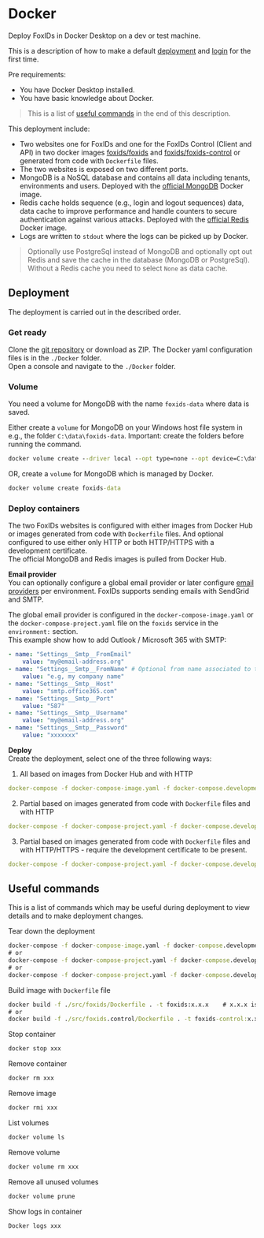 # Docker

Deploy FoxIDs in Docker Desktop on a dev or test machine.

This is a description of how to make a default [deployment](#deployment) and [login](#first-login) for the first time.

Pre requirements:
- You have Docker Desktop installed. 
- You have basic knowledge about Docker.

> This is a list of [useful commands](#useful-commands) in the end of this description.

This deployment include:

- Two websites one for FoxIDs and one for the FoxIDs Control (Client and API) in two docker images [foxids/foxids](https://hub.docker.com/repository/docker/foxids/foxids/general) and [foxids/foxids-control](https://hub.docker.com/repository/docker/foxids/foxids-control/general) or generated from code with `Dockerfile` files.
- The two websites is exposed on two different ports.
- MongoDB is a NoSQL database and contains all data including tenants, environments and users. Deployed with the [official MongoDB](https://hub.docker.com/_/mongo) Docker image.
- Redis cache holds sequence (e.g., login and logout sequences) data, data cache to improve performance and handle counters to secure authentication against various attacks. Deployed with the [official Redis](https://hub.docker.com/_/redis) Docker image.
- Logs are written to `stdout` where the logs can be picked up by Docker.

> Optionally use PostgreSql instead of MongoDB and optionally opt out Redis and save the cache in the database (MongoDB or PostgreSql). Without a Redis cache you need to select `None` as data cache.

## Deployment

The deployment is carried out in the described order.

### Get ready
Clone the [git repository](https://github.com/ITfoxtec/FoxIDs) or download as ZIP. The Docker yaml configuration files is in the `./Docker` folder.  
Open a console and navigate to the `./Docker` folder.

### Volume 
You need a volume for MongoDB with the name `foxids-data` where data is saved.

Either create a `volume` for MongoDB on your Windows host file system in e.g., the folder `C:\data\foxids-data`. Important: create the folders before running the command.
```cmd
docker volume create --driver local --opt type=none --opt device=C:\data\foxids-data --opt o=bind foxids-data
```

OR, create a `volume` for MongoDB which is managed by Docker.
```cmd
docker volume create foxids-data
```
 
### Deploy containers
The two FoxIDs websites is configured with either images from Docker Hub or images generated from code with `Dockerfile` files. And optional configured to use either only HTTP or both HTTP/HTTPS with a development certificate.  
The official MongoDB and Redis images is pulled from Docker Hub.

**Email provider**  
You can optionally configure a global email provider or later configure [email providers](email.md) per environment. FoxIDs supports sending emails with SendGrid and SMTP.

The global email provider is configured in the `docker-compose-image.yaml` or the `docker-compose-project.yaml` file on the `foxids` service in the `environment:` section.  
This example show how to add Outlook / Microsoft 365 with SMTP:

```yaml
- name: "Settings__Smtp__FromEmail"
    value: "my@email-address.org"
- name: "Settings__Smtp__FromName" # Optional from name associated to the email address 
    value: "e.g, my company name"
- name: "Settings__Smtp__Host"
    value: "smtp.office365.com"
- name: "Settings__Smtp__Port"
    value: "587"
- name: "Settings__Smtp__Username"
    value: "my@email-address.org"
- name: "Settings__Smtp__Password"
    value: "xxxxxxx"
```

**Deploy**  
Create the deployment, select one of the three following ways:

1) All based on images from Docker Hub and with HTTP
```yaml
docker-compose -f docker-compose-image.yaml -f docker-compose.development-http.yaml up -d
```

2) Partial based on images generated from code with `Dockerfile` files and with HTTP
```yaml
docker-compose -f docker-compose-project.yaml -f docker-compose.development-http.yaml up -d
```

3) Partial based on images generated from code with `Dockerfile` files and with HTTP/HTTPS - require the development certificate to be present.
```yaml
docker-compose -f docker-compose-project.yaml -f docker-compose.development-https.yaml up -d
```

## Useful commands
This is a list of commands which may be useful during deployment to view details and to make deployment changes.

Tear down the deployment
```cmd
docker-compose -f docker-compose-image.yaml -f docker-compose.development-http.yaml down
# or
docker-compose -f docker-compose-project.yaml -f docker-compose.development-http.yaml down
# or
docker-compose -f docker-compose-project.yaml -f docker-compose.development-https.yaml down
```

Build image with `Dockerfile` file
```cmd
docker build -f ./src/foxids/Dockerfile . -t foxids:x.x.x    # x.x.x is the version
# or
docker build -f ./src/foxids.control/Dockerfile . -t foxids-control:x.x.x    # x.x.x is the version
```

Stop container
```cmd
docker stop xxx
```

Remove container
```cmd
docker rm xxx
```

Remove image
```cmd
docker rmi xxx
```

List volumes
```cmd
docker volume ls
```

Remove volume
```cmd
docker volume rm xxx
```

Remove all unused volumes
```cmd
docker volume prune
```

Show logs in container
```cmd
Docker logs xxx
```